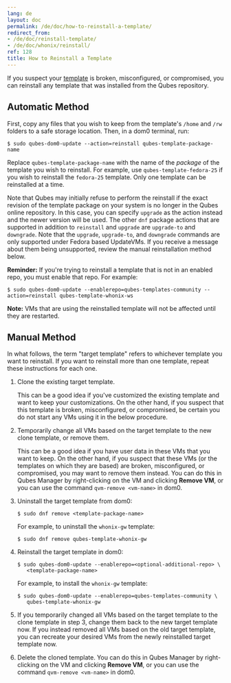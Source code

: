 ```yaml
---
lang: de
layout: doc
permalink: /de/doc/how-to-reinstall-a-template/
redirect_from:
- /de/doc/reinstall-template/
- /de/doc/whonix/reinstall/
ref: 128
title: How to Reinstall a Template
---
```


If you suspect your [template](/de/doc/templates/) is broken, misconfigured, or compromised, you can reinstall any template that was installed from the Qubes repository.

Automatic Method
----------------
<a id="automatic-method"></a>

First, copy any files that you wish to keep from the template's `/home` and `/rw` folders to a safe storage location.
Then, in a dom0 terminal, run:

```
$ sudo qubes-dom0-update --action=reinstall qubes-template-package-name
```

Replace `qubes-template-package-name` with the name of the *package* of the template you wish to reinstall.
For example, use `qubes-template-fedora-25` if you wish to reinstall the `fedora-25` template.
Only one template can be reinstalled at a time.

Note that Qubes may initially refuse to perform the reinstall if the exact revision of the template package on your system is no longer in the Qubes online repository.
In this case, you can specify `upgrade` as the action instead and the newer version will be used.
The other `dnf` package actions that are supported in addition to `reinstall` and `upgrade` are `upgrade-to` and `downgrade`.
Note that the `upgrade`, `upgrade-to`, and `downgrade` commands are only supported under Fedora based UpdateVMs.
If you receive a message about them being unsupported, review the manual reinstallation method below.

**Reminder:** If you're trying to reinstall a template that is not in an enabled repo, you must enable that repo.
For example:

```
$ sudo qubes-dom0-update --enablerepo=qubes-templates-community --action=reinstall qubes-template-whonix-ws
```

**Note:** VMs that are using the reinstalled template will not be affected until they are restarted.

Manual Method
-------------
<a id="manual-method"></a>

In what follows, the term "target template" refers to whichever template you want to reinstall.
If you want to reinstall more than one template, repeat these instructions for each one.

1. Clone the existing target template.

   This can be a good idea if you've customized the existing template and want to keep your customizations.
   On the other hand, if you suspect that this template is broken, misconfigured, or compromised, be certain you do not start any VMs using it in the below procedure.

2. Temporarily change all VMs based on the target template to the new clone template, or remove them.

   This can be a good idea if you have user data in these VMs that you want to keep.
   On the other hand, if you suspect that these VMs (or the templates on which they are based) are broken, misconfigured, or compromised, you may want to remove them instead.
   You can do this in Qubes Manager by right-clicking on the VM and clicking **Remove VM**, or you can use the command `qvm-remove <vm-name>` in dom0.

3. Uninstall the target template from dom0:

    ```
    $ sudo dnf remove <template-package-name>
    ```

   For example, to uninstall the `whonix-gw` template:

    ```
    $ sudo dnf remove qubes-template-whonix-gw
    ```

4. Reinstall the target template in dom0:

    ```shell_session
    $ sudo qubes-dom0-update --enablerepo=<optional-additional-repo> \
       <template-package-name>
    ```

   For example, to install the `whonix-gw` template:

    ```shell_session
    $ sudo qubes-dom0-update --enablerepo=qubes-templates-community \
       qubes-template-whonix-gw
    ```

5. If you temporarily changed all VMs based on the target template to the clone template in step 3, change them back to the new target template now.
   If you instead removed all VMs based on the old target template, you can recreate your desired VMs from the newly reinstalled target template now.

6. Delete the cloned template.
   You can do this in Qubes Manager by right-clicking on the VM and clicking **Remove VM**, or you can use the
   command `qvm-remove <vm-name>` in dom0.